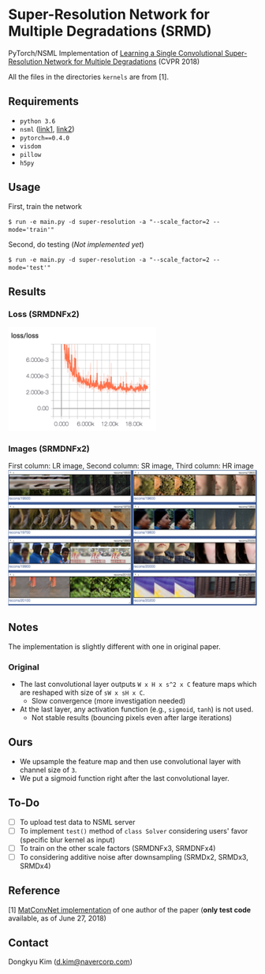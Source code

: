 # Super-Resolution Network for Multiple Degradations (SRMD)
PyTorch/NSML Implementation of [Learning a Single Convolutional Super-Resolution Network for Multiple Degradations](http://openaccess.thecvf.com/content_cvpr_2018/papers/Zhang_Learning_a_Single_CVPR_2018_paper.pdf) (CVPR 2018)

All the files in the directories `kernels` are from [1]. 


## Requirements
- `python 3.6`
- `nsml` ([link1](https://nsml.navercorp.com/download), [link2](https://github.com/n-CLAIR/nsml-local))
- `pytorch==0.4.0`
- `visdom`
- `pillow`
- `h5py`

## Usage
First, train the network

    $ run -e main.py -d super-resolution -a "--scale_factor=2 --mode='train'"

Second, do testing (*Not implemented yet*)

    $ run -e main.py -d super-resolution -a "--scale_factor=2 --mode='test'"

## Results
### Loss (SRMDNFx2)
<img src="img/loss.png" alt="drawing" width="300px"/>

### Images (SRMDNFx2)
First column: LR image, Second column: SR image, Third column: HR image
<img src="img/results.png" alt="drawing" width="600px"/>

## Notes
The implementation is slightly different with one in original paper.

### Original
- The last convolutional layer outputs `W x H x s^2 x C` feature maps which are reshaped with size of `sW x sH x C`.
    - Slow convergence (more investigation needed)
- At the last layer, any activation function (e.g., `sigmoid`, `tanh`) is not used.
    - Not stable results (bouncing pixels even after large iterations)

## Ours
- We upsample the feature map and then use convolutional layer with channel size of `3`.
- We put a sigmoid function right after the last convolutional layer.

## To-Do
* [ ] To upload test data to NSML server
* [ ] To implement `test()` method of `class Solver` considering users' favor (specific blur kernel as input)
* [ ] To train on the other scale factors (SRMDNFx3, SRMDNFx4)
* [ ] To considering additive noise after downsampling (SRMDx2, SRMDx3, SRMDx4) 

## Reference
[1] [MatConvNet implementation](https://github.com/cszn/SRMD) of one author of the paper (**only test code** available, as of June 27, 2018)

## Contact
Dongkyu Kim (d.kim@navercorp.com)
